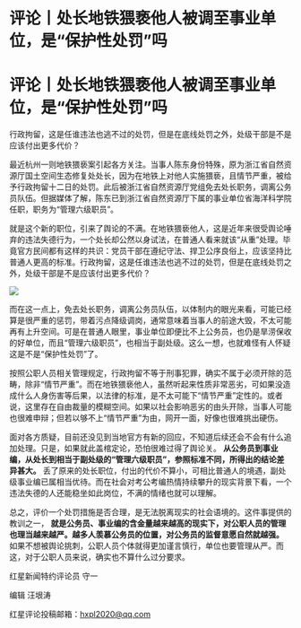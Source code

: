 # 评论丨处长地铁猥亵他人被调至事业单位，是“保护性处罚”吗

# 评论丨处长地铁猥亵他人被调至事业单位，是“保护性处罚”吗

行政拘留，这是任谁违法也逃不过的处罚，但是在底线处罚之外，处级干部是不是应该付出更多代价？

最近杭州一则地铁猥亵案引起各方关注。当事人陈东身份特殊，原为浙江省自然资源厅国土空间生态修复处处长，因为在地铁上对他人实施猥亵，且情节严重，被给予行政拘留十二日的处罚。此后被浙江省自然资源厅党组免去处长职务，调离公务员队伍。但据媒体了解，陈东已到浙江省自然资源厅下属的事业单位省海洋科学院任职，职务为“管理六级职员”。

就是这个新的职位，引来了舆论的不满。在地铁猥亵他人，这是近年来很受舆论唾弃的违法失德行为，一个处长却公然以身试法，在普通人看来就该“从重”处理。毕竟官方民间都有这样的共识：党员干部在遵纪守法、捍卫公序良俗上，应该坚持比普通人更高的标准。行政拘留，这是任谁违法也逃不过的处罚，但是在底线处罚之外，处级干部是不是应该付出更多代价？

![](https://inews.gtimg.com/om_bt/OCazs99rR57NSgMg-3lkQEsAGkkTW4hc6fNVGYTKCve7sAA/1000)

而在这一点上，免去处长职务，调离公务员队伍，以体制内的眼光来看，可能已经算是很严重的惩罚，带着污点降级调岗，通常意味着当事人的前途大毁，不太可能再有上升空间。可是在普通人眼里，事业单位即便比不上公务员，也仍是旱涝保收的好单位，而且“管理六级职员”，也相当于副处级。这么一想，也就难怪有人怀疑这是不是“保护性处罚”了。

按照公职人员相关管理规定，行政拘留不等于刑事犯罪，确实不属于必须开除的范畴，除非“情节严重”。而在地铁猥亵他人，虽然听起来性质非常恶劣，可如果没造成什么人身伤害等后果，以法律的标准，是不太可能下“情节严重”定性的。或者说，这里存在自由裁量的模糊空间。如果以社会影响恶劣的由头开除，当事人可能也很难申辩；但若以够不上“情节严重”为由，网开一面，好像也很难挑出硬伤。

面对各方质疑，目前还没见到当地官方有新的回应，不知道后续还会不会有什么追加处理。只是，如果就此盖棺定论，恐怕很难过得了舆论关。
**从公务员到事业编，从处长到相当于副处级的“管理六级职员”，参照标准不同，所得出的结论差异甚大。**
丢了原来的处长职位，付出的代价不算小，可相比普通人的境遇，副处级事业编已属相当优待。而在社会对考公考编热情持续攀升的现实背景下看，一个违法失德的人还能稳坐如此岗位，不满的情绪也就可以理解。

总之，评价一个处罚措施是否合理，是无法脱离现实的社会语境的。这件事提供的教训之一，
**就是公务员、事业编的含金量越来越高的现实下，对公职人员的管理也理当越来越严。越多人羡慕公务员的位置，对公务员的监督意愿自然就越强。**
如果不想被舆论挑刺，公职人员个体就得更加谨言慎行，单位也要管理从严。而这，对于公职人员来说，确实也不算什么过分要求。

红星新闻特约评论员 守一

编辑 汪垠涛

红星评论投稿邮箱：hxpl2020@qq.com

